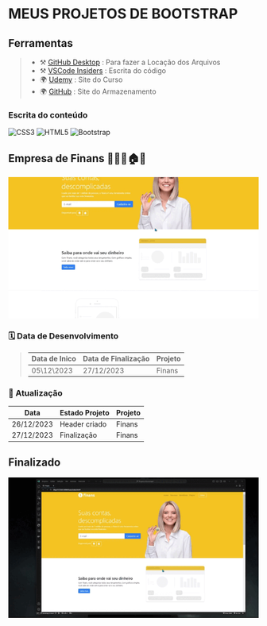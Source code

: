 # MEUS PROJETOS DE BOOTSTRAP

## Ferramentas

> - ⚒️ [GitHub Desktop](https://desktop.github.com/) : Para fazer a Locação dos Arquivos
> - ⚒️ [VSCode Insiders](https://www.udemy.com/cart/success/950197426/) : Escrita do código
> - 🌍 [Udemy](https://www.udemy.com/) : Site do Curso
> - 🌍 [GitHub](https://github.com/) : Site do Armazenamento

### Escrita do conteúdo

![CSS3](https://img.shields.io/badge/CSS3-000?style=for-the-badge&logo=css3&logoColor=264CE4)
![HTML5](https://img.shields.io/badge/HTML5-000?style=for-the-badge&logo=html5)
![Bootstrap](https://img.shields.io/badge/bootstrap-000?style=for-the-badge&logo=bootstrap&logoColor=264CE4)

## Empresa de Finans 👨🏻‍💼🏠🚗

![Logo Finans](/finans/img/Pagina.gif)

### 🗓️ Data de Desenvolvimento
>
> | Data de Inico | Data de Finalização | Projeto|
> | --- | --- | --- |
> |05\12\2023 | 27/12/2023 | Finans

### 🧠 Atualização

| Data  | Estado Projeto | Projeto
| --- | --- | ---|
| 26/12/2023 | Header criado | Finans
| 27/12/2023 | Finalização | Finans

## Finalizado

![spotify](/finans/img/PaginaResponsiva.gif)
